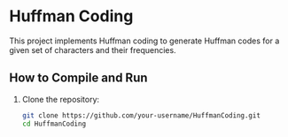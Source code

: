# Huffman Coding

This project implements Huffman coding to generate Huffman codes for a given set of characters and their frequencies.

## How to Compile and Run

1. Clone the repository:
   ```bash
   git clone https://github.com/your-username/HuffmanCoding.git
   cd HuffmanCoding
